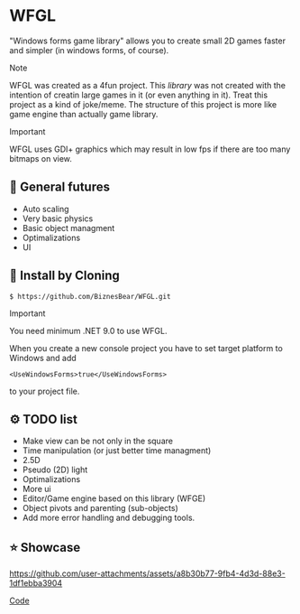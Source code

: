 ﻿# WFGL
"Windows forms game library" allows you to create small 2D games faster and simpler (in windows forms, of course). 

> [!NOTE]
> WFGL was created as a 4fun project. This *library* was not created with the intention of creatin large games in it (or even anything in it). 
> Treat this project as a kind of joke/meme. 
> The structure of this project is more like game engine than actually game library.

> [!IMPORTANT]
> WFGL uses GDI+ graphics which may result in low fps if there are too many bitmaps on view. 

## 📄 General futures 
- Auto scaling
- Very basic physics
- Basic object managment
- Optimalizations
- UI


## 🎈 Install by Cloning
```
$ https://github.com/BiznesBear/WFGL.git
```

> [!IMPORTANT]
> You need minimum .NET 9.0 to use WFGL.

When you create a new console project you have to set target platform to Windows and add
```
<UseWindowsForms>true</UseWindowsForms>
```
to your project file.



## ⚙️ TODO list
- Make view can be not only in the square 
- Time manipulation (or just better time managment)
- 2.5D
- Pseudo (2D) light
- Optimalizations
- More ui
- Editor/Game engine based on this library (WFGE)
- Object pivots and parenting (sub-objects)
- Add more error handling and debugging tools.

## ⭐ Showcase
https://github.com/user-attachments/assets/a8b30b77-9fb4-4d3d-88e3-1df1ebba3904

[Code](https://github.com/BiznesBear/FlappyBird)

